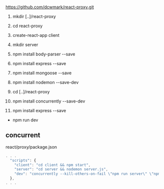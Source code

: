 https://github.com/dcwmark/react-proxy.git

1. mkdir [..]/react-proxy
1. cd react-proxy
1. create-react-app client
1. mkdir server
1. npm install body-parser --save
1. npm install express --save
1. npm install mongoose --save
1. npm install nodemon --save-dev

1. cd [..]/react-proxy
1. npm install concurrently --save-dev
1. npm install express --save

* npm run dev

## concurrent

react/proxy/package.json

```javascript
. . .
  "scripts": {
    "client": "cd client && npm start",
    "server": "cd server && nodemon server.js",
    "dev": "concurrently --kill-others-on-fail \"npm run server\" \"npm run client\""
  },
. . .
```
